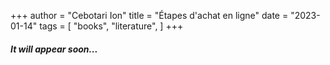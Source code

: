 +++
author = "Cebotari Ion"
title = "Étapes d'achat en ligne"
date = "2023-01-14"
tags = [
    "books",
    "literature",
]
+++


##### It will appear soon...